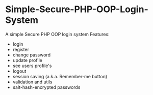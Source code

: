# Simple-Secure-PHP-OOP-Login-System
A simple Secure PHP OOP login system
Features:
* login
* register
* change password
* update profile
* see users profile's
* logout
* session saving (a.k.a. Remember-me button)
* validation and utils
* salt-hash-encrypted passwords
